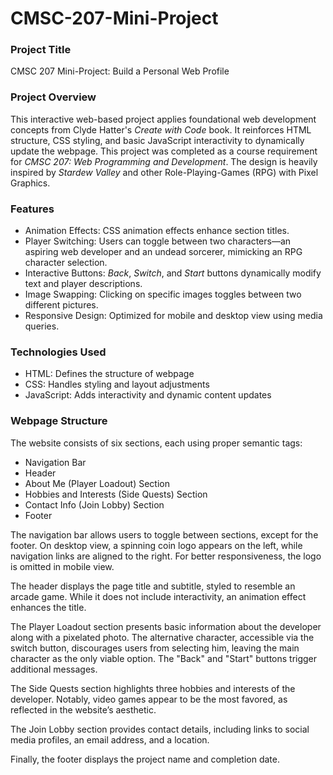 # CMSC-207-Mini-Project

### Project Title
CMSC 207 Mini-Project: Build a Personal Web Profile

### Project Overview
This interactive web-based project applies foundational web development concepts from Clyde Hatter's *Create with Code* book. It reinforces HTML structure, CSS styling, and basic JavaScript interactivity to dynamically update the webpage. This project was completed as a course requirement for *CMSC 207: Web Programming and Development*. The design is heavily inspired by *Stardew Valley* and other Role-Playing-Games (RPG) with Pixel Graphics.

### Features
* Animation Effects: CSS animation effects enhance section titles.
* Player Switching: Users can toggle between two characters—an aspiring web developer and an undead sorcerer, mimicking an RPG character selection.
* Interactive Buttons: *Back*, *Switch*, and *Start* buttons dynamically modify text and player descriptions.
* Image Swapping: Clicking on specific images toggles between two different pictures.
* Responsive Design: Optimized for mobile and desktop view using media queries.

### Technologies Used
* HTML: Defines the structure of webpage
* CSS: Handles styling and layout adjustments
* JavaScript: Adds interactivity and dynamic content updates

### Webpage Structure
The website consists of six sections, each using proper semantic tags:
* Navigation Bar
* Header
* About Me (Player Loadout) Section
* Hobbies and Interests (Side Quests) Section
* Contact Info (Join Lobby) Section
* Footer

The navigation bar allows users to toggle between sections, except for the footer. On desktop view, a spinning coin logo appears on the left, while navigation links are aligned to the right. For better responsiveness, the logo is omitted in mobile view.

The header displays the page title and subtitle, styled to resemble an arcade game. While it does not include interactivity, an animation effect enhances the title.

The Player Loadout section presents basic information about the developer along with a pixelated photo. The alternative character, accessible via the switch button, discourages users from selecting him, leaving the main character as the only viable option. The "Back" and "Start" buttons trigger additional messages.

The Side Quests section highlights three hobbies and interests of the developer. Notably, video games appear to be the most favored, as reflected in the website’s aesthetic.

The Join Lobby section provides contact details, including links to social media profiles, an email address, and a location.

Finally, the footer displays the project name and completion date.